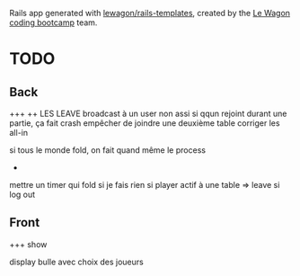 Rails app generated with [lewagon/rails-templates](https://github.com/lewagon/rails-templates), created by the [Le Wagon coding bootcamp](https://www.lewagon.com) team.
# TODO
## Back
+++
++
LES LEAVE
broadcast à un user non assi
si qqun rejoint durant une partie, ça fait crash
empêcher de joindre une deuxième table
corriger les all-in

si tous le monde fold, on fait quand même le process

-
mettre un timer qui fold si je fais rien
si player actif à une table => leave si log out

## Front
+++ show
<!-- boutons
breakpoint -->

display bulle avec choix des joueurs
<!-- forms -->
